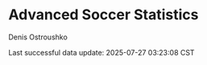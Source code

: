 # Advanced Soccer Statistics
Denis Ostroushko

<!-- gfm -->

Last successful data update: 2025-07-27 03:23:08 CST
